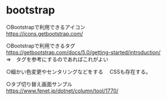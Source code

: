 # bootstrap
○Bootstrapで利用できるアイコン<br/>
https://icons.getbootstrap.com/ <br/>

○Bootstrapで利用できるタグ <br/>
https://getbootstrap.com/docs/5.0/getting-started/introduction/ <br/> 
⇒　タグを参考にするのであればこれがよい　<br/>

○細かい色変更やセンタリングなどをする
　CSSも存在する。<br>

○タブ切り替え画面サンプル<br/>
https://www.fenet.jp/dotnet/column/tool/1770/ <br/>
